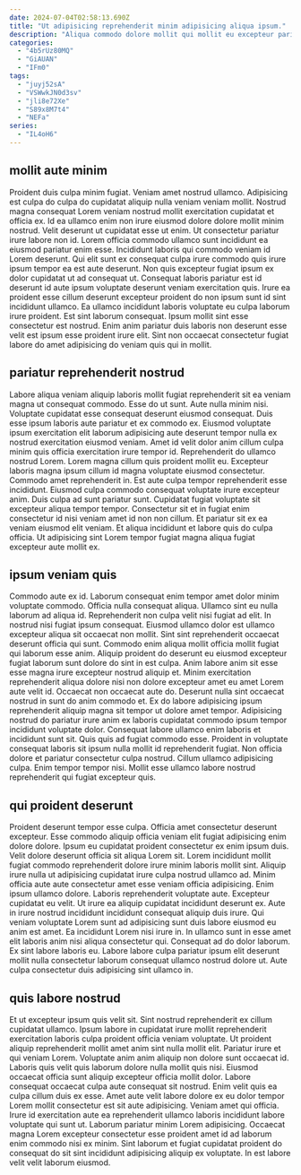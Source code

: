 ```yaml
---
date: 2024-07-04T02:58:13.690Z
title: "Ut adipisicing reprehenderit minim adipisicing aliqua ipsum."
description: "Aliqua commodo dolore mollit qui mollit eu excepteur pariatur eiusmod excepteur et. Nisi occaecat eiusmod ad."
categories:
  - "4b5rUz80MQ"
  - "GiAUAN"
  - "IFm0"
tags:
  - "juyj52sA"
  - "VSWwkJN0d3sv"
  - "jli8e72Xe"
  - "S89x8M7t4"
  - "NEFa"
series:
  - "IL4oH6"
---
```



## mollit aute minim

Proident duis culpa minim fugiat. Veniam amet nostrud ullamco. Adipisicing est culpa do culpa do cupidatat aliquip nulla veniam veniam mollit. Nostrud magna consequat Lorem veniam nostrud mollit exercitation cupidatat et officia ex. Id ea ullamco enim non irure eiusmod dolore dolore mollit minim nostrud. Velit deserunt ut cupidatat esse ut enim.
Ut consectetur pariatur irure labore non id. Lorem officia commodo ullamco sunt incididunt ea eiusmod pariatur enim esse. Incididunt laboris qui commodo veniam id Lorem deserunt. Qui elit sunt ex consequat culpa irure commodo quis irure ipsum tempor ea est aute deserunt.
Non quis excepteur fugiat ipsum ex dolor cupidatat ut ad consequat ut. Consequat laboris pariatur est id deserunt id aute ipsum voluptate deserunt veniam exercitation quis. Irure ea proident esse cillum deserunt excepteur proident do non ipsum sunt id sint incididunt ullamco. Ea ullamco incididunt laboris voluptate eu culpa laborum irure proident. Est sint laborum consequat. Ipsum mollit sint esse consectetur est nostrud. Enim anim pariatur duis laboris non deserunt esse velit est ipsum esse proident irure elit. Sint non occaecat consectetur fugiat labore do amet adipisicing do veniam quis qui in mollit.

## pariatur reprehenderit nostrud

Labore aliqua veniam aliquip laboris mollit fugiat reprehenderit sit ea veniam magna ut consequat commodo. Esse do ut sunt. Aute nulla minim nisi. Voluptate cupidatat esse consequat deserunt eiusmod consequat. Duis esse ipsum laboris aute pariatur et ex commodo ex. Eiusmod voluptate ipsum exercitation elit laborum adipisicing aute deserunt tempor nulla ex nostrud exercitation eiusmod veniam. Amet id velit dolor anim cillum culpa minim quis officia exercitation irure tempor id. Reprehenderit do ullamco nostrud Lorem.
Lorem magna cillum quis proident mollit eu. Excepteur laboris magna ipsum cillum id magna voluptate eiusmod consectetur. Commodo amet reprehenderit in. Est aute culpa tempor reprehenderit esse incididunt. Eiusmod culpa commodo consequat voluptate irure excepteur anim. Duis culpa ad sunt pariatur sunt. Cupidatat fugiat voluptate sit excepteur aliqua tempor tempor.
Consectetur sit et in fugiat enim consectetur id nisi veniam amet id non non cillum. Et pariatur sit ex ea veniam eiusmod elit veniam. Et aliqua incididunt et labore quis do culpa officia. Ut adipisicing sint Lorem tempor fugiat magna aliqua fugiat excepteur aute mollit ex.

## ipsum veniam quis

Commodo aute ex id. Laborum consequat enim tempor amet dolor minim voluptate commodo. Officia nulla consequat aliqua. Ullamco sint eu nulla laborum ad aliqua id. Reprehenderit non culpa velit nisi fugiat ad elit. In nostrud nisi fugiat ipsum consequat. Eiusmod ullamco dolor est ullamco excepteur aliqua sit occaecat non mollit. Sint sint reprehenderit occaecat deserunt officia qui sunt.
Commodo enim aliqua mollit officia mollit fugiat qui laborum esse anim. Aliquip proident do deserunt eu eiusmod excepteur fugiat laborum sunt dolore do sint in est culpa. Anim labore anim sit esse esse magna irure excepteur nostrud aliquip et. Minim exercitation reprehenderit aliqua dolore nisi non dolore excepteur amet eu amet Lorem aute velit id. Occaecat non occaecat aute do. Deserunt nulla sint occaecat nostrud in sunt do anim commodo et. Ex do labore adipisicing ipsum reprehenderit aliquip magna sit tempor ut dolore amet tempor. Adipisicing nostrud do pariatur irure anim ex laboris cupidatat commodo ipsum tempor incididunt voluptate dolor.
Consequat labore ullamco enim laboris et incididunt sunt sit. Quis quis ad fugiat commodo esse. Proident in voluptate consequat laboris sit ipsum nulla mollit id reprehenderit fugiat. Non officia dolore et pariatur consectetur culpa nostrud. Cillum ullamco adipisicing culpa. Enim tempor tempor nisi. Mollit esse ullamco labore nostrud reprehenderit qui fugiat excepteur quis.

## qui proident deserunt

Proident deserunt tempor esse culpa. Officia amet consectetur deserunt excepteur. Esse commodo aliquip officia veniam elit fugiat adipisicing enim dolore dolore. Ipsum eu cupidatat proident consectetur ex enim ipsum duis. Velit dolore deserunt officia sit aliqua Lorem sit. Lorem incididunt mollit fugiat commodo reprehenderit dolore irure minim laboris mollit sint. Aliquip irure nulla ut adipisicing cupidatat irure culpa nostrud ullamco ad.
Minim officia aute aute consectetur amet esse veniam officia adipisicing. Enim ipsum ullamco dolore. Laboris reprehenderit voluptate aute. Excepteur cupidatat eu velit. Ut irure ea aliquip cupidatat incididunt deserunt ex. Aute in irure nostrud incididunt incididunt consequat aliquip duis irure. Qui veniam voluptate Lorem sunt ad adipisicing sunt duis labore eiusmod eu anim est amet. Ea incididunt Lorem nisi irure in.
In ullamco sunt in esse amet elit laboris anim nisi aliqua consectetur qui. Consequat ad do dolor laborum. Ex sint labore laboris eu. Labore labore culpa pariatur ipsum elit deserunt mollit nulla consectetur laborum consequat ullamco nostrud dolore ut. Aute culpa consectetur duis adipisicing sint ullamco in.

## quis labore nostrud

Et ut excepteur ipsum quis velit sit. Sint nostrud reprehenderit ex cillum cupidatat ullamco. Ipsum labore in cupidatat irure mollit reprehenderit exercitation laboris culpa proident officia veniam voluptate. Ut proident aliquip reprehenderit mollit amet anim sint nulla mollit elit. Pariatur irure et qui veniam Lorem. Voluptate anim anim aliquip non dolore sunt occaecat id. Laboris quis velit quis laborum dolore nulla mollit quis nisi.
Eiusmod occaecat officia sunt aliquip excepteur officia mollit dolor. Labore consequat occaecat culpa aute consequat sit nostrud. Enim velit quis ea culpa cillum duis ex esse. Amet aute velit labore dolore ex eu dolor tempor Lorem mollit consectetur est sit aute adipisicing.
Veniam amet qui officia. Irure id exercitation aute ea reprehenderit ullamco laboris incididunt labore voluptate qui sunt ut. Laborum pariatur minim Lorem adipisicing. Occaecat magna Lorem excepteur consectetur esse proident amet id ad laborum enim commodo nisi ex minim. Sint laborum et fugiat cupidatat proident do consequat do sit sint incididunt adipisicing aliquip ex voluptate. In est labore velit velit laborum eiusmod.

